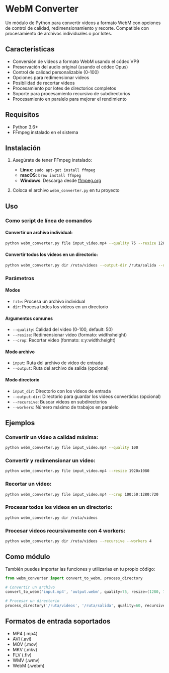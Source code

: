 # WebM Converter

Un módulo de Python para convertir videos a formato WebM con opciones de control de calidad, redimensionamiento y recorte. Compatible con procesamiento de archivos individuales o por lotes.

## Características

- Conversión de videos a formato WebM usando el códec VP9
- Preservación del audio original (usando el códec Opus)
- Control de calidad personalizable (0-100)
- Opciones para redimensionar videos
- Posibilidad de recortar videos
- Procesamiento por lotes de directorios completos
- Soporte para procesamiento recursivo de subdirectorios
- Procesamiento en paralelo para mejorar el rendimiento

## Requisitos

- Python 3.6+
- FFmpeg instalado en el sistema

## Instalación

1. Asegúrate de tener FFmpeg instalado:
   - **Linux**: `sudo apt-get install ffmpeg`
   - **macOS**: `brew install ffmpeg`
   - **Windows**: Descarga desde [ffmpeg.org](https://ffmpeg.org/download.html)

2. Coloca el archivo `webm_converter.py` en tu proyecto

## Uso

### Como script de línea de comandos

#### Convertir un archivo individual:

```bash
python webm_converter.py file input_video.mp4 --quality 75 --resize 1280x720
```

#### Convertir todos los videos en un directorio:

```bash
python webm_converter.py dir /ruta/videos --output-dir /ruta/salida --quality 60 --recursive
```

### Parámetros

#### Modos

- `file`: Procesa un archivo individual
- `dir`: Procesa todos los videos en un directorio

#### Argumentos comunes

- `--quality`: Calidad del video (0-100, default: 50)
- `--resize`: Redimensionar video (formato: widthxheight)
- `--crop`: Recortar video (formato: x:y:width:height)

#### Modo archivo

- `input`: Ruta del archivo de video de entrada
- `--output`: Ruta del archivo de salida (opcional)

#### Modo directorio

- `input_dir`: Directorio con los videos de entrada
- `--output-dir`: Directorio para guardar los videos convertidos (opcional)
- `--recursive`: Buscar videos en subdirectorios
- `--workers`: Número máximo de trabajos en paralelo

## Ejemplos

### Convertir un video a calidad máxima:

```bash
python webm_converter.py file input_video.mp4 --quality 100
```

### Convertir y redimensionar un video:

```bash
python webm_converter.py file input_video.mp4 --resize 1920x1080
```

### Recortar un video:

```bash
python webm_converter.py file input_video.mp4 --crop 100:50:1280:720
```

### Procesar todos los videos en un directorio:

```bash
python webm_converter.py dir /ruta/videos
```

### Procesar videos recursivamente con 4 workers:

```bash
python webm_converter.py dir /ruta/videos --recursive --workers 4
```

## Como módulo

También puedes importar las funciones y utilizarlas en tu propio código:

```python
from webm_converter import convert_to_webm, process_directory

# Convertir un archivo
convert_to_webm('input.mp4', 'output.webm', quality=75, resize=(1280, 720))

# Procesar un directorio
process_directory('/ruta/videos', '/ruta/salida', quality=60, recursive=True)
```

## Formatos de entrada soportados

- MP4 (.mp4)
- AVI (.avi)
- MOV (.mov)
- MKV (.mkv)
- FLV (.flv)
- WMV (.wmv)
- WebM (.webm)